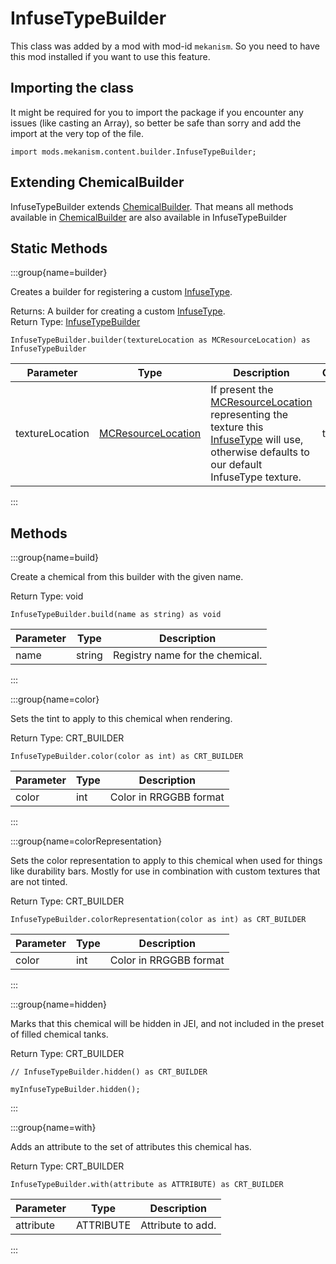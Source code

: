 # InfuseTypeBuilder

This class was added by a mod with mod-id `mekanism`. So you need to have this mod installed if you
want to use this feature.

## Importing the class

It might be required for you to import the package if you encounter any issues (like casting an
Array), so better be safe than sorry and add the import at the very top of the file.

```zenscript
import mods.mekanism.content.builder.InfuseTypeBuilder;
```

## Extending ChemicalBuilder

InfuseTypeBuilder extends [ChemicalBuilder](/mods/Mekanism/content/builder/ChemicalBuilder). That
means all methods available in [ChemicalBuilder](/mods/Mekanism/content/builder/ChemicalBuilder) are
also available in InfuseTypeBuilder

## Static Methods

:::group{name=builder}

Creates a builder for registering a custom [InfuseType](/mods/Mekanism/api/chemical/InfuseType).

Returns: A builder for creating a custom [InfuseType](/mods/Mekanism/api/chemical/InfuseType).  
Return Type: [InfuseTypeBuilder](/mods/Mekanism/content/builder/InfuseTypeBuilder)

```zenscript
InfuseTypeBuilder.builder(textureLocation as MCResourceLocation) as InfuseTypeBuilder
```

| Parameter | Type | Description                                                                                                                                                                                                                  | Optional | DefaultValue |
|-----------|------|------------------------------------------------------------------------------------------------------------------------------------------------------------------------------------------------------------------------------|----------|--------------|
| textureLocation | [MCResourceLocation](/vanilla/api/util/MCResourceLocation) | If present the [MCResourceLocation](/vanilla/api/util/MCResourceLocation) representing the texture this [InfuseType](/mods/Mekanism/api/chemical/InfuseType) will use, otherwise defaults to our default InfuseType texture. | true |  |

:::

## Methods

:::group{name=build}

Create a chemical from this builder with the given name.

Return Type: void

```zenscript
InfuseTypeBuilder.build(name as string) as void
```

| Parameter | Type | Description |
|-----------|------|-------------|
| name | string | Registry name for the chemical. |

:::

:::group{name=color}

Sets the tint to apply to this chemical when rendering.

Return Type: CRT_BUILDER

```zenscript
InfuseTypeBuilder.color(color as int) as CRT_BUILDER
```

| Parameter | Type | Description |
|-----------|------|-------------|
| color | int | Color in RRGGBB format |

:::

:::group{name=colorRepresentation}

Sets the color representation to apply to this chemical when used for things like durability bars.
Mostly for use in combination with custom textures that are not tinted.

Return Type: CRT_BUILDER

```zenscript
InfuseTypeBuilder.colorRepresentation(color as int) as CRT_BUILDER
```

| Parameter | Type | Description |
|-----------|------|-------------|
| color | int | Color in RRGGBB format |

:::

:::group{name=hidden}

Marks that this chemical will be hidden in JEI, and not included in the preset of filled chemical
tanks.

Return Type: CRT_BUILDER

```zenscript
// InfuseTypeBuilder.hidden() as CRT_BUILDER

myInfuseTypeBuilder.hidden();
```

:::

:::group{name=with}

Adds an attribute to the set of attributes this chemical has.

Return Type: CRT_BUILDER

```zenscript
InfuseTypeBuilder.with(attribute as ATTRIBUTE) as CRT_BUILDER
```

| Parameter | Type | Description |
|-----------|------|-------------|
| attribute | ATTRIBUTE | Attribute to add. |

:::


